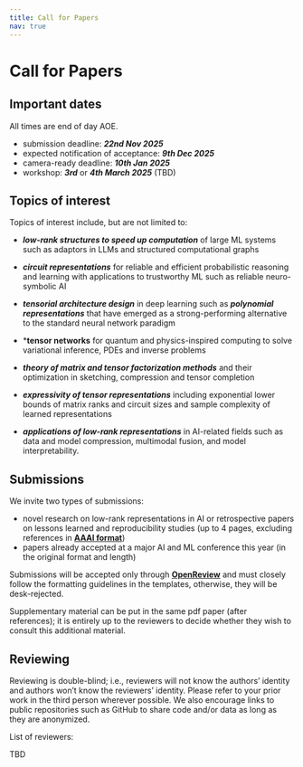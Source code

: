 ```yaml
---
title: Call for Papers
nav: true
---
```


# Call for Papers

## Important dates
All times are end of day AOE.
 - submission deadline: ***22nd Nov 2025***
 - expected notification of acceptance: ***9th Dec 2025***
 - camera-ready deadline: ***10th Jan 2025***
 - workshop: ***3rd*** or ***4th March 2025*** (TBD)


## Topics of interest

Topics of interest include, but are not limited to:

- ***low-rank structures to speed up computation*** of large ML systems such as adaptors in LLMs and structured computational graphs

- ***circuit representations*** for reliable and efficient probabilistic reasoning and learning with applications to trustworthy ML such as reliable neuro-symbolic AI

- ***tensorial architecture design*** in deep learning such as ***polynomial representations*** that have emerged as a strong-performing alternative to the standard neural network paradigm

- ***tensor networks** for quantum and physics-inspired computing to solve variational inference, PDEs and inverse problems

- ***theory of matrix and tensor factorization methods*** and their optimization in sketching, compression and tensor completion

- ***expressivity of tensor representations*** including exponential lower bounds of matrix ranks and circuit sizes and sample complexity of learned representations

- ***applications of low-rank representations*** in AI-related fields such as data and model compression, multimodal fusion, and model interpretability. 

## Submissions

We invite two types of submissions:

- novel research on low-rank representations in AI or retrospective papers on lessons learned and reproducibility studies (up to 4 pages, excluding references in [**AAAI format**](https://aaai.org/conference/aaai/aaai-25/))
- papers already accepted at a major AI and ML conference this year (in the original format and length)

Submissions will be accepted only through [**OpenReview**](https://openreview.net/group?id=AAAI.org/2025/Workshop/CoLoRAI) and must closely follow the formatting guidelines in the templates, otherwise, they will be desk-rejected. 

Supplementary material can be put in the same pdf paper (after references); it is entirely up to the reviewers to decide whether they wish to consult this additional material.

## Reviewing

Reviewing is double-blind; i.e., reviewers will not know the authors’ identity and authors won’t know the reviewers’ identity. 
Please refer to your prior work in the third person wherever possible. We also encourage links to public repositories such as GitHub to share code and/or data as long as they are anonymized.

List of reviewers:

TBD


